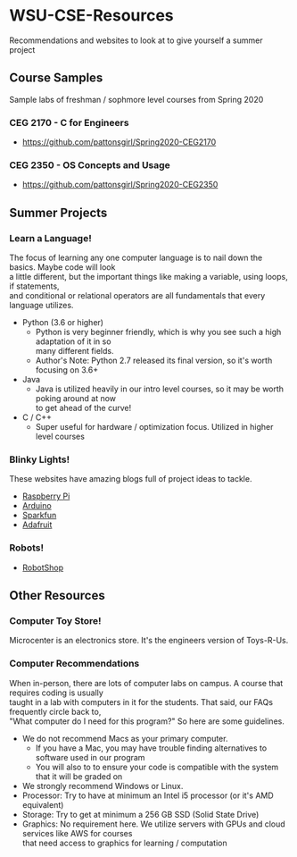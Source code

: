# WSU-CSE-Resources
Recommendations and websites to look at to give yourself a summer project

## Course Samples
Sample labs of freshman / sophmore level courses from Spring 2020
### CEG 2170 - C for Engineers
* https://github.com/pattonsgirl/Spring2020-CEG2170

### CEG 2350 - OS Concepts and Usage
* https://github.com/pattonsgirl/Spring2020-CEG2350 

## Summer Projects
### Learn a Language!
The focus of learning any one computer language is to nail down the basics.  Maybe code will look  
a little different, but the important things like making a variable, using loops, if statements,  
and conditional or relational operators are all fundamentals that every language utilizes.
* Python (3.6 or higher)
    * Python is very beginner friendly, which is why you see such a high adaptation of it in so  
        many different fields.
    * Author's Note: Python 2.7 released its final version, so it's worth focusing on 3.6+
* Java
    * Java is utilized heavily in our intro level courses, so it may be worth poking around at now  
        to get ahead of the curve!
* C / C++
    * Super useful for hardware / optimization focus.  Utilized in higher level courses

### Blinky Lights!
These websites have amazing blogs full of project ideas to tackle.  
* [Raspberry Pi](https://www.raspberrypi.org/)
* [Arduino](https://www.arduino.cc/)
* [Sparkfun](https://www.sparkfun.com/)
* [Adafruit](https://www.adafruit.com/)

### Robots!
* [RobotShop](https://www.robotshop.com/)


## Other Resources
### Computer Toy Store!
Microcenter is an electronics store.  It's the engineers version of Toys-R-Us.
### Computer Recommendations
When in-person, there are lots of computer labs on campus.  A course that requires coding is usually  
taught in a lab with computers in it for the students.  That said, our FAQs frequently circle back to,  
"What computer do I need for this program?"  So here are some guidelines.
* We do not recommend Macs as your primary computer.
    * If you have a Mac, you may have trouble finding alternatives to software used in our program
    * You will also to to ensure your code is compatible with the system that it will be graded on
* We strongly recommend Windows or Linux.
* Processor: Try to have at minimum an Intel i5 processor (or it's AMD equivalent)
* Storage: Try to get at minimum a 256 GB SSD (Solid State Drive)
* Graphics: No requirement here.  We utilize servers with GPUs and cloud services like AWS for courses  
that need access to graphics for learning / computation